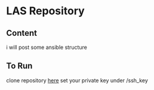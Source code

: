 # LAS Repository
## Content

i will post some ansible structure

## To Run 

clone repository [here](https://github.com/FlippaFloppa/LAS.git)
set your private key under /ssh_key
